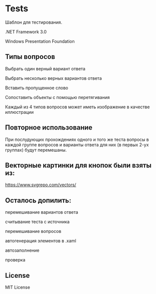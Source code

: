 # Tests

Шаблон для тестирования.

.NET Framework 3.0

Windows Presentation Foundation

## Типы вопросов

Выбрать один верный вариант ответа

Выбрать несколько верных вариантов ответа

Вставить пропущенное слово

Сопоставить объекты с помощью перетягивания

Каждый из 4 типов вопросов может иметь изображение в качестве иллюстрации

## Повторное использование

При послудующих прохождениях одного и того же теста вопросы в каждой группе вопросов и варианты ответа для них (в первых 2-ух группах) будут перемешаны.

## Векторные картинки для кнопок были взяты из:

https://www.svgrepo.com/vectors/

## Осталось допилить:

перемешивание вариантов ответа

считывание теста с источника

перемешивание вопросов

автогенерация элементов в .xaml

автозаполнение

проверка

## License

MIT License
